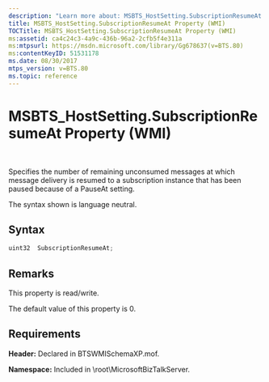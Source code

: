```yaml
---
description: "Learn more about: MSBTS_HostSetting.SubscriptionResumeAt Property (WMI)"
title: MSBTS_HostSetting.SubscriptionResumeAt Property (WMI)
TOCTitle: MSBTS_HostSetting.SubscriptionResumeAt Property (WMI)
ms:assetid: ca4c24c3-4a9c-436b-96a2-2cfb5f4e311a
ms:mtpsurl: https://msdn.microsoft.com/library/Gg678637(v=BTS.80)
ms:contentKeyID: 51531178
ms.date: 08/30/2017
mtps_version: v=BTS.80
ms.topic: reference
---
```


# MSBTS\_HostSetting.SubscriptionResumeAt Property (WMI)

 

Specifies the number of remaining unconsumed messages at which message delivery is resumed to a subscription instance that has been paused because of a PauseAt setting.

The syntax shown is language neutral.

## Syntax

```C#
uint32  SubscriptionResumeAt;  
```

## Remarks

This property is read/write.

The default value of this property is 0.

## Requirements

**Header:** Declared in BTSWMISchemaXP.mof.

**Namespace:** Included in \\root\\MicrosoftBizTalkServer.

